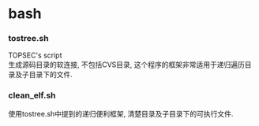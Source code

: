 # bash

### tostree.sh
TOPSEC's script   
生成源码目录的软连接, 不包括CVS目录, 这个程序的框架非常适用于递归遍历目录及子目录下的文件.

### clean_elf.sh
使用tostree.sh中提到的递归便利框架, 清楚目录及子目录下的可执行文件.
